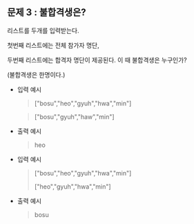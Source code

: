 ## 문제 3 : 불합격생은?

리스트를 두개를 입력받는다.

첫번째 리스트에는 전체 참가자 명단,

두번째 리스트에는 합격자 명단이 제공된다. 이 때 불합격생은 누구인가?

(불합격생은 한명이다.)

+ 입력 예시

  > ["bosu","heo","gyuh","hwa","min"]

  > ["bosu","gyuh","haw","min"]

+ 출력 예시

  > heo

+ 입력 예시

  > ["bosu","heo","gyuh","hwa","min"]
  >
  > ["heo","gyuh","hwa","min"]

+ 출력 예시

  > bosu
